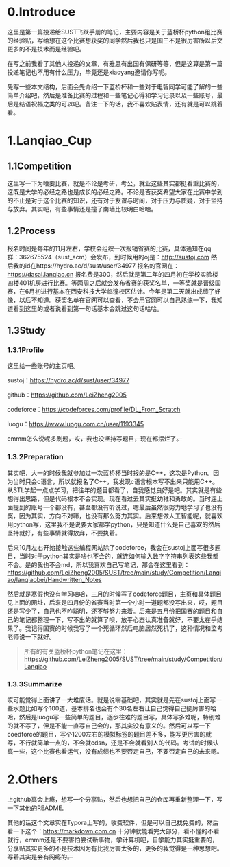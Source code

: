 # 0.Introduce

这里是第一篇投递给SUST飞跃手册的笔记，主要内容是关于蓝桥杯python组比赛的经验贴，写给想在这个比赛想获奖的同学然后我也只是国三不是很厉害所以后文更多的不是技术而是经验吧。

在写之前我看了其他人投递的文章，有雅思有出国有保研等等，但是这算是第一篇投递笔记也不用有什么压力，毕竟还是xiaoyang邀请你写呢。

先写一些本文结构，后面会先介绍一下蓝桥杯和一些对于电智同学可能了解的一些简单介绍吧，然后是准备比赛的过程和一些笔记心得和学习记录以及一些账号，最后是结语祝福之类的可以吧。备注一下的话，我不喜欢贴表情，还有就是可以跳着看。

# 1.Lanqiao_Cup

## 1.1Competition

这里写一下为啥要比赛，就是不论是考研，考公，就业这些其实都挺看重比赛的，这既是大学的必经之路也是成长的必经之路。不论是否获奖希望大家在比赛中学到的不止是对于这个比赛的知识，还有对于友谊与时间，对于压力与质疑，对于坚持与放弃。其实吧，有些事情还是撞了南墙比较明白哈哈。

## 1.2Process

报名时间是每年的11月左右，学校会组织一次报销省赛的比赛，具体通知在qq群：362675524（sust_acm）会发布，到时候用的oj是：http://sustoj.com ~~然后我的id在https://hydro.ac/d/sust/user/34977~~ 报名的官网在：https://dasai.lanqiao.cn 报名费是300，然后就是第二年的四月初在学校实验楼四楼401机房进行比赛。等两周之后就会发布省赛的获奖名单，一等奖就是晋级国赛，在6月初进行基本在西安科技大学临潼校区估计。今年是第二天就出成绩了好像，以后不知道。获奖名单在官网可以查看，不会用官网可以自己熟练一下，我知道看到这里的或者说看到第一句话基本会跳过这句话哈哈。

## 1.3Study

### 1.3.1Profile

这里给一些账号的主页吧。

sustoj：https://hydro.ac/d/sust/user/34977

github：https://github.com/LeiZheng2005

codeforce：https://codeforces.com/profile/DL_From_Scratch

luogu：https://www.luogu.com.cn/user/1193345

~~emmm怎么说呢多刷题，哎，我也没坚持写题目，现在都摆烂了。~~

### 1.3.2Preparation

其实吧，大一的时候我就参加过一次蓝桥杯当时报的是C++，这次是Python。因为当时只会c语言，所以就报名了C++，我发现c语言根本写不出来只能用C++。从STL学起一点点学习，把往年的题目都看了，自我感觉良好是吧。其实就是有些想得出思路，但是代码根本不会实现。现在看过去其实挺幼稚和勇敢的。当时连上面提到的账号一个都没有，甚至都没有听说过，嗯最后虽然很努力地学习了也没有奖，因为其实，方向不对嘛，也没有那么努力其实。后来想做人工智能呢，就喜欢用python写，这里我不是说要大家都学python，只是知道什么是自己喜欢的然后坚持就好，有些事情就得放弃，不要执着。

后来10月左右开始接触这些编程网站除了codeforce，我会在sustoj上面写很多题目，当时对于python其实是啥也不会的，就连如何输入数字字符串列表这些我都不会。是的我也不会md，所以我喜欢自己写笔记，那会在这里看到：https://github.com/LeiZheng2005/SUST/tree/main/study/Competition/Lanqiao/lanqiaobei/Handwritten_Notes

然后就是寒假也没有学习哈哈，三月的时候写了codeforce题目，主页和具体题目见上面的网址，后来是四月份的省赛当时第一个小时一道题都没写出来，哎，题目还是写少了，自己也不咋聪明，还不够努力来着。后来是五月份把国赛的题目和自己的笔记都整理一下，写不出的就算了呗，放平心态认真准备就好，不要太在乎结果了。我记得国赛的时候我写了一个死循环然后电脑居然死机了，这种情况和监考老师说一下就好。

> 所有的有关蓝桥杯python笔记在这里：https://github.com/LeiZheng2005/SUST/tree/main/study/Competition/Lanqiao

### 1.3.3Summarize

哎可能觉得上面讲了一大堆废话。就是说零基础吧，其实就是先在sustoj上面写一些水题比如写个100道，基本排名也会有个30名左右让自己觉得自己挺厉害的哈哈，然后是luogu写一些简单的题目，逐步往难的题目写，具体写多难呢，特别难的就不写了，但是不能一直写自己会的，那其实没有意义的。然后可以写一下coedforce的题目，写个1200左右的模拟标签的题目差不多，能写更厉害的就写，不行就简单一点的，不会就cdsn，还是不会就看别人的代码。考试的时候认真一些，这个比赛也看运气，没有成绩也不要否定自己，不要否定自己的未来嗯。

# 2.Others

上github真会上瘾，想写一个分享贴，然后也想把自己的仓库再重新整理一下，写一下其他的README。

其他的话这个文章实在Typora上写的，收费软件，但是可以自己找免费的，然后看一下这个：https://markdown.com.cn 十分钟就能看完大部分，看不懂的不看就行，emmm还是不要害怕尝试新事物，学计算机吧，自学能力其实挺重要的，分享贴其实更多的不是技术因为有比我厉害太多的，更多的我觉得是一种思想吧。~~写着其实是会有网瘾的。~~

